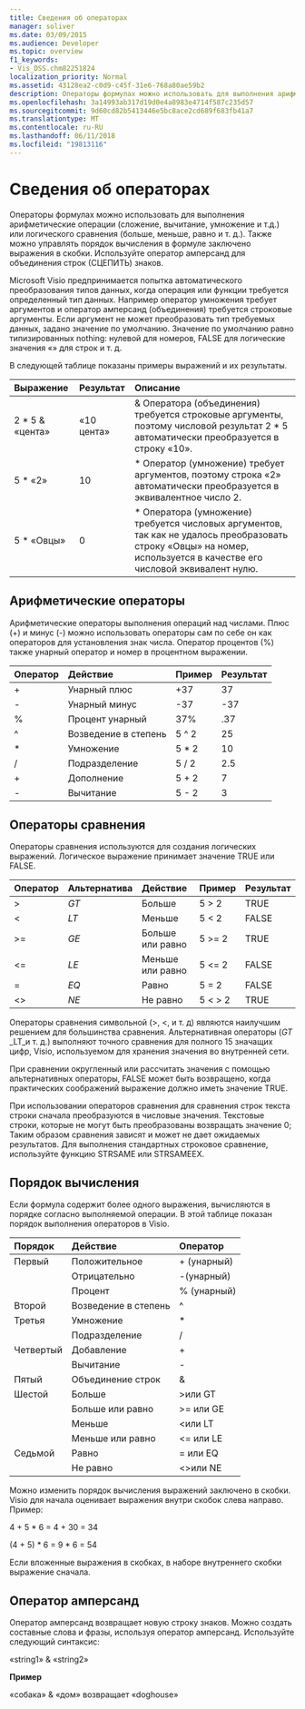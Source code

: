 ```yaml
---
title: Сведения об операторах
manager: soliver
ms.date: 03/09/2015
ms.audience: Developer
ms.topic: overview
f1_keywords:
- Vis_DSS.chm82251824
localization_priority: Normal
ms.assetid: 43128ea2-c0d9-c45f-31e6-768a80ae59b2
description: Операторы формулах можно использовать для выполнения арифметические операции (сложение, вычитание, умножение и т.д.) или логического сравнения (больше, меньше, равно и т. д.). Также можно управлять порядок вычисления в формуле заключено выражения в скобки. Используйте оператор амперсанд для объединения строк (СЦЕПИТЬ) знаков.
ms.openlocfilehash: 3a14993ab317d19d0e4a8983e4714f587c235d57
ms.sourcegitcommit: 9d60cd82b5413446e5bc8ace2cd689f683fb41a7
ms.translationtype: MT
ms.contentlocale: ru-RU
ms.lasthandoff: 06/11/2018
ms.locfileid: "19813116"
---
```

# <a name="about-operators"></a>Сведения об операторах

Операторы формулах можно использовать для выполнения арифметические операции (сложение, вычитание, умножение и т.д.) или логического сравнения (больше, меньше, равно и т. д.). Также можно управлять порядок вычисления в формуле заключено выражения в скобки. Используйте оператор амперсанд для объединения строк (СЦЕПИТЬ) знаков.
  
Microsoft Visio предпринимается попытка автоматического преобразования типов данных, когда операция или функции требуется определенный тип данных. Например оператор умножения требует аргументов и оператор амперсанд (объединения) требуется строковые аргументы. Если аргумент не может преобразовать тип требуемых данных, задано значение по умолчанию. Значение по умолчанию равно типизированных nothing: нулевой для номеров, FALSE для логические значения «» для строк и т. д.
  
В следующей таблице показаны примеры выражений и их результаты.
  
|**Выражение**|**Результат**|**Описание**|
|:-----|:-----|:-----|
| 2 \* 5 &amp; «цента»  <br/> | «10 цента»  <br/> | &amp; Оператора (объединения) требуется строковые аргументы, поэтому числовой результат 2 \* 5 автоматически преобразуется в строку «10».  <br/> |
| 5 \* «2»  <br/> | 10  <br/> | \* Оператор (умножение) требует аргументов, поэтому строка «2» автоматически преобразуется в эквивалентное число 2.  <br/> |
| 5 \* «Овцы»  <br/> | 0  <br/> | \* Оператора (умножение) требуется числовых аргументов, так как не удалось преобразовать строку «Овцы» на номер, используется в качестве его числовой эквивалент нулю.  <br/> |
   
## <a name="arithmetic-operators"></a>Арифметические операторы

Арифметические операторы выполнения операций над числами. Плюс (+) и минус (-) можно использовать операторы сам по себе он как операторов для установления знак числа. Оператор процентов (%) также унарный оператор и номер в процентном выражении.
  
|**Оператор**|**Действие**|**Пример**|**Результат**|
|:-----|:-----|:-----|:-----|
| +  <br/> | Унарный плюс  <br/> | +37  <br/> | 37  <br/> |
| -  <br/> | Унарный минус  <br/> | -37  <br/> | -37  <br/> |
| %  <br/> | Процент унарный  <br/> | 37%  <br/> | .37  <br/> |
| ^  <br/> | Возведение в степень  <br/> | 5 ^ 2  <br/> | 25  <br/> |
| \*  <br/> | Умножение  <br/> | 5 \* 2  <br/> | 10  <br/> |
| /  <br/> | Подразделение  <br/> | 5 / 2  <br/> | 2.5  <br/> |
| +  <br/> | Дополнение  <br/> | 5 + 2  <br/> | 7  <br/> |
| -  <br/> | Вычитание  <br/> | 5 - 2  <br/> | 3  <br/> |
   
## <a name="comparison-operators"></a>Операторы сравнения

Операторы сравнения используются для создания логических выражений. Логическое выражение принимает значение TRUE или FALSE.
  
|**Оператор**|**Альтернатива**|**Действие**|**Пример**|**Результат**|
|:-----|:-----|:-----|:-----|:-----|
| \>  <br/> | _GT_  <br/> | Больше  <br/> | 5 \> 2  <br/> | TRUE  <br/> |
| \<  <br/> | _LT_  <br/> | Меньше  <br/> | 5 \< 2  <br/> | FALSE  <br/> |
| \>=  <br/> | _GE_  <br/> | Больше или равно  <br/> | 5 \>= 2  <br/> | TRUE  <br/> |
| \<=  <br/> | _LE_  <br/> | Меньше или равно  <br/> | 5 \<= 2  <br/> | FALSE  <br/> |
| =  <br/> | _EQ_  <br/> | Равно  <br/> | 5 = 2  <br/> | FALSE  <br/> |
| \<\>  <br/> | _NE_  <br/> | Не равно  <br/> | 5 \< \> 2  <br/> | TRUE  <br/> |
   
Операторы сравнения символьной (\>, \<, и т. д) являются наилучшим решением для большинства сравнения. Альтернативная операторы (_GT_ _LT_и т. д.) выполняют точного сравнения для полного 15 значащих цифр, Visio, используемом для хранения значения во внутренней сети.
  
При сравнении округленный или рассчитать значения с помощью альтернативных операторы, FALSE может быть возвращено, когда практических соображений выражение должно иметь значение TRUE.
  
При использовании операторов сравнения для сравнения строк текста строки сначала преобразуются в числовые значения. Текстовые строки, которые не могут быть преобразованы возвращать значение 0; Таким образом сравнения зависят и может не дает ожидаемых результатов. Для выполнения стандартных строковое сравнение, используйте функцию STRSAME или STRSAMEEX.
  
## <a name="order-of-evaluation"></a>Порядок вычисления

Если формула содержит более одного выражения, вычисляются в порядке согласно выполняемой операции. В этой таблице показан порядок выполнения операторов в Visio.
  
|**Порядок**|**Действие**|**Оператор**|
|:-----|:-----|:-----|
|Первый  <br/> |Положительное  <br/> |+ (унарный)  <br/> |
||Отрицательно  <br/> |-(унарный)  <br/> |
||Процент  <br/> |% (унарный)  <br/> |
|Второй   <br/> |Возведение в степень  <br/> |^  <br/> |
|Третья  <br/> |Умножение  <br/> |\*  <br/> |
||Подразделение  <br/> |/  <br/> |
|Четвертый  <br/> |Добавление  <br/> |+  <br/> |
||Вычитание  <br/> |-  <br/> |
|Пятый  <br/> |Объединение строк  <br/> |&amp;  <br/> |
|Шестой  <br/> |Больше  <br/> |\>или GT  <br/> |
||Больше или равно  <br/> |\>= или GE  <br/> |
||Меньше  <br/> |\<или LT  <br/> |
||Меньше или равно  <br/> |\<= или LE  <br/> |
|Седьмой  <br/> |Равно  <br/> |= или EQ  <br/> |
||Не равно  <br/> |\<\>или NE  <br/> |
   
Можно изменить порядок вычисления выражений заключено в скобки. Visio для начала оценивает выражения внутри скобок слева направо. Пример:
  
4 + 5 \* 6 = 4 + 30 = 34
  
(4 + 5) \* 6 = 9 \* 6 = 54
  
Если вложенные выражения в скобках, в наборе внутреннего скобки выражение сначала.
  
## <a name="ampersand-operator"></a>Оператор амперсанд

Оператор амперсанд возвращает новую строку знаков. Можно создать составные слова и фразы, используя оператор амперсанд. Используйте следующий синтаксис:
  
«string1» &amp; «string2»
  
 **Пример**
  
«собака» &amp; «дом» возвращает «doghouse»
  

